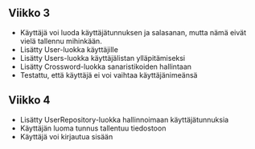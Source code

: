 ## Viikko 3

- Käyttäjä voi luoda käyttäjätunnuksen ja salasanan, mutta nämä eivät vielä tallennu mihinkään.
- Lisätty User-luokka käyttäjille
- Lisätty Users-luokka käyttäjälistan ylläpitämiseksi
- Lisätty Crossword-luokka sanaristikoiden hallintaan
- Testattu, että käyttäjä ei voi vaihtaa käyttäjänimeänsä

## Viikko 4

- Lisätty UserRepository-luokka hallinnoimaan käyttäjätunnuksia
- Käyttäjän luoma tunnus tallentuu tiedostoon
- Käyttäjä voi kirjautua sisään


